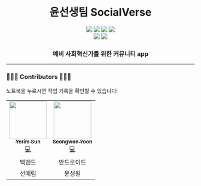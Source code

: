 <h1 align="center">윤선생팀 SocialVerse</h1>

<p align="center">
    <img src="https://img.shields.io/badge/Kotlin-1.8.10-7F52FF?style=for-the-badge&logo=Kotlin&logoColor=white"/>
    <img src="https://img.shields.io/badge/Android-3DDC84?style=for-the-badge&logo=android&logoColor=white"/>
      
 <img src="https://img.shields.io/badge/java-007396?style=for-the-badge&logo=java&logoColor=white"> 
 <img src="https://img.shields.io/badge/spring-6DB33F?style=for-the-badge&logo=spring&logoColor=white"> 
<br>
<img src="https://img.shields.io/badge/amazon aws-232F3E?style=for-the-badge&logo=amazonaws&logoColor=white">
    <img src="https://img.shields.io/badge/all_contributors-2-orange.svg?style=for-the-badge"/>
</p>


<h3 align="center">
    예비 사회혁신가를 위한 커뮤니티 app
</h3>

<hr>

### 👩🏻‍💻 Contributors 👨🏻‍💻

노트북을 누르시면 작업 기록을 확인할 수 있습니다!

<table>
  <tr>
    <td align="center"><a href="https://github.com/SunYerim"><img src="https://avatars.githubusercontent.com/u/101817171?v=4" width="100px;" alt=""/><br /><sub><b>Yerim Sun</b></sub></a><br /><a href="https://github.com/Zepelown/SocialVerse/commits/main?author=SunYerim" title="Code">💻</a></td>
    <td align="center"><a href="http://github.com/Zepelown"><img src=https://avatars.githubusercontent.com/u/49135677?s=48&v=4 width="100px;" alt=""/><br /><sub><b>Seongwon Yoon</b></sub></a><br /><a href="https://github.com/Zepelown/SocialVerse/commits/main?author=Zepelown"title="Code">💻</a></td>


  </tr>
<tr>
<td align="center">백엔드</td>
<td align="center">안드로이드</td>
</tr>
    <tr>
    <td align="center">선예림</td>
    <td align="center">윤성원</td>
  </tr>

</table>